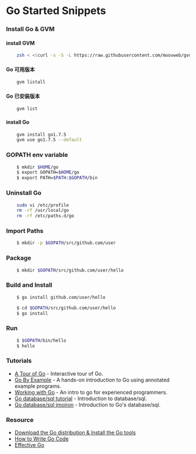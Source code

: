 Go Started Snippets
===============

### Install Go & GVM

#### install GVM
```sh
    zsh < <(curl -s -S -L https://raw.githubusercontent.com/moovweb/gvm/master/binscripts/gvm-installer)
```

#### Go 可用版本
```sh
    gvm listall
```

#### Go 已安装版本
```sh
    gvm list
```

#### install Go
```sh
    gvm install go1.7.5
    gvm use go1.7.5 --default
```

### GOPATH env variable
```sh
    $ mkdir $HOME/go
    $ export GOPATH=$HOME/go
    $ export PATH=$PATH:$GOPATH/bin
```

### Uninstall Go
```sh
    sudo vi /etc/profile
    rm -rf /usr/local/go
    rm -rf /etc/paths.d/go
```

### Import Paths
```sh
    $ mkdir -p $GOPATH/src/github.com/user
```

### Package
```sh
    $ mkdir $GOPATH/src/github.com/user/hello
```

### Build and Install
```sh
    $ go install github.com/user/hello

    $ cd $GOPATH/src/github.com/user/hello
    $ go install
```

### Run
```sh
    $ $GOPATH/bin/hello
    $ hello
```

### Tutorials
-	[A Tour of Go](http://tour.golang.org) - Interactive tour of Go.
-	[Go By Example](https://gobyexample.com) - A hands-on introduction to Go using annotated example programs.
-	[Working with Go](https://github.com/mkaz/working-with-go) - An intro to go for experienced programmers.
-	[Go database/sql tutorial](http://go-database-sql.org) - Introduction to database/sql.
-	[Go database/sql jmoiron](http://jmoiron.net/blog/gos-database-sql) - Introduction to Go's database/sql.

### Resource
-	[Download the Go distribution & Install the Go tools](https://golang.org/doc/install)
-	[How to Write Go Code](https://golang.org/doc/code.html)
-	[Effective Go](https://golang.org/doc/effective_go.html)

